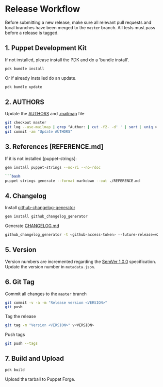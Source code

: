 # Release Workflow
Before submitting a new release, make sure all relevant pull requests and local branches have been merged to the
`master` branch. All tests must pass before a release is tagged.


## 1. Puppet Development Kit
If not installed, please install the PDK and do a 'bundle install'.
``` bash
pdk bundle install
```
Or if already installed do an update.
``` bash
pdk bundle update
```

## 2. AUTHORS
Update the [AUTHORS] and [.mailmap] file

``` bash
git checkout master
git log --use-mailmap | grep ^Author: | cut -f2- -d' ' | sort | uniq > AUTHORS
git commit -am "Update AUTHORS"
```

## 3. References [REFERENCE.md]
If it is not installed [puppet-strings]:
``` bash
gem install puppet-strings --no-ri --no-rdoc

```bash
puppet strings generate --format markdown --out ./REFERENCE.md
```

## 4. Changelog
Install [github-changelog-generator]
```bash
gem install github_changelog_generator
```

Generate [CHANGELOG.md]
```bash
github_changelog_generator -t <github-access-token> --future-release=v2.3.1 --project=puppet-icingaweb2 --user=icinga
```

## 5. Version
Version numbers are incremented regarding the [SemVer 1.0.0] specification.
Update the version number in `metadata.json`.

## 6. Git Tag
Commit all changes to the `master` branch

``` bash
git commit -v -a -m "Release version <VERSION>"
git push
```

Tag the release

``` bash
git tag -m "Version <VERSION>" v<VERSION>
```

Push tags

``` bash
git push --tags
```

## 7. Build and Upload
``` bash
pdk build
```
Upload the tarball to Puppet Forge.

[github-changelog-generator]: https://github.com/skywinder/github-changelog-generator
[Puppet Strings]: https://puppet.com/docs/puppet/5.5/puppet_strings.html
[SemVer 1.0.0]: http://semver.org/spec/v1.0.0.html
[CHANGELOG.md]: CHANGELOG.md
[AUTHORS]: AUTHORS
[.mailmap]: .mailmap
[forge.puppet.com]: https://forge.puppet.com/
